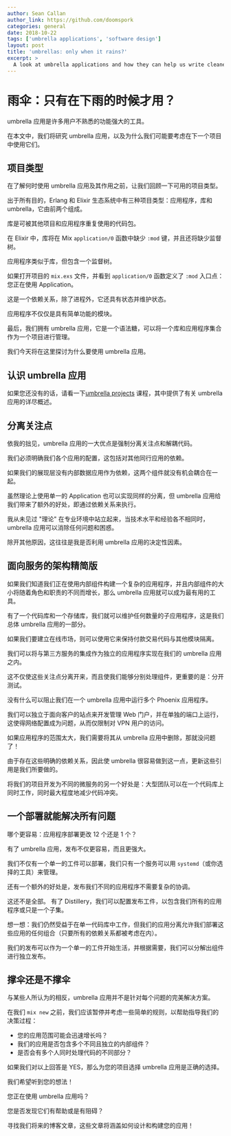 ```yaml
---
author: Sean Callan
author_link: https://github.com/doomspork
categories: general
date: 2018-10-22
tags: ['umbrella applications', 'software design']
layout: post
title: 'umbrellas: only when it rains?'
excerpt: >
  A look at umbrella applications and how they can help us write cleaner maintainable code.
---
```


# 雨伞：只有在下雨的时候才用？

umbrella 应用是许多用户不熟悉的功能强大的工具。

在本文中，我们将研究 umbrella 应用，以及为什么我们可能要考虑在下一个项目中使用它们。
## 项目类型

在了解何时使用 umbrella 应用及其作用之前，让我们回顾一下可用的项目类型。

出于所有目的，Erlang 和 Elixir 生态系统中有三种项目类型：应用程序，库和 umbrella，它由前两个组成。

库是可被其他项目和应用程序重复使用的代码包。

在 Elixir 中，库将在 Mix `application/0` 函数中缺少 `:mod` 键，并且还将缺少监督树。

应用程序类似于库，但包含一个监督树。

如果打开项目的 `mix.exs` 文件，并看到 `application/0` 函数定义了 `:mod` 入口点：您正在使用 Application。

这是一个依赖关系，除了进程外，它还具有状态并维护状态。

应用程序不仅仅是具有简单功能的模块。

最后，我们拥有 umbrella 应用，它是一个语法糖，可以将一个库和应用程序集合作为一个项目进行管理。

我们今天将在这里探讨为什么要使用 umbrella 应用。

## 认识 umbrella  应用

如果您还没有的话，请看一下[umbrella projects](/en/lessons/advanced/umbrella-projects/) 课程，其中提供了有关 umbrella 应用的详尽概述。

## 分离关注点

依我的拙见，umbrella 应用的一大优点是强制分离关注点和解耦代码。

我们必须明确我们各个应用的配置，这包括对其他同行应用的依赖。

如果我们的展现层没有内部数据应用作为依赖，这两个组件就没有机会耦合在一起。

虽然理论上使用单一的 Application 也可以实现同样的分离，但 umbrella 应用给我们带来了额外的好处，即通过依赖关系来执行。

我从未见过 "理论" 在专业环境中站立起来，当技术水平和经验各不相同时，umbrella 应用可以消除任何问题和困惑。

除开其他原因，这往往是我是否利用 umbrella 应用的决定性因素。

## 面向服务的架构精简版

如果我们知道我们正在使用内部组件构建一个复杂的应用程序，并且内部组件的大小将随着角色和职责的不同而增长，那么 umbrella 应用就可以成为最有用的工具。

有了一个代码库和一个存储库，我们就可以维护任何数量的子应用程序，这是我们总体 umbrella 应用的一部分。

如果我们要建立在线市场，则可以使用它来保持付款交易代码与其他模块隔离。

我们可以将与第三方服务的集成作为独立的应用程序实现在我们的 umbrella 应用之内。

这不仅使这些关注点分离开来，而且使我们能够分别处理组件，更重要的是：分开测试。

没有什么可以阻止我们在一个 umbrella 应用中运行多个 Phoenix 应用程序。

我们可以独立于面向客户的站点来开发管理 Web 门户，并在单独的端口上运行，这使得网络配置成为问题，从而仅限制对 VPN 用户的访问。

如果应用程序的范围太大，我们需要将其从 umbrella 应用中删除，那就没问题了！

由于存在这些明确的依赖关系，因此使 umbrella 很容易做到这一点，更新这些引用是我们所要做的。

将我们的项目开发为不同的微服务的另一个好处是：大型团队可以在一个代码库上同时工作，同时最大程度地减少代码冲突。

## 一个部署就能解决所有问题

哪个更容易：应用程序部署更改 12 个还是 1 个？

有了 umbrella 应用，发布不仅更容易，而且更强大。

我们不仅有一个单一的工件可以部署，我们只有一个服务可以用 `systemd`（或你选择的工具）来管理。

还有一个额外的好处是，发布我们不同的应用程序不需要复杂的协调。

这还不是全部。 有了 Distillery，我们可以配置发布工件，以包含我们所有的应用程序或只是一个子集。

想一想：我们仍然受益于在单一代码库中工作，但我们的应用分离允许我们部署这些应用的任何组合（只要所有的依赖关系都被考虑在内）。

我们的发布可以作为一个单一的工件开始生活，并根据需要，我们可以分解出组件进行独立发布。

## 撑伞还是不撑伞

与某些人所认为的相反，umbrella 应用并不是针对每个问题的完美解决方案。

在我们 `mix new` 之前，我们应该暂停并考虑一些简单的规则，以帮助指导我们的决策过程：

- 您的应用范围可能会迅速增长吗？
- 我们的应用是否包含多个不同且独立的内部组件？
- 是否会有多个人同时处理代码的不同部分？

如果我们对以上回答是 YES，那么为您的项目选择 umbrella 应用是正确的选择。

我们希望听到您的想法！

您正在使用 umbrella 应用吗？

您是否发现它们有帮助或是有阻碍？

寻找我们将来的博客文章，这些文章将涵盖如何设计和构建您的应用！